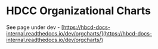 #  HDCC Organizational Charts

See page under dev - [https://hbcd-docs-internal.readthedocs.io/dev/orgcharts/](https://hbcd-docs-internal.readthedocs.io/dev/orgcharts/)

